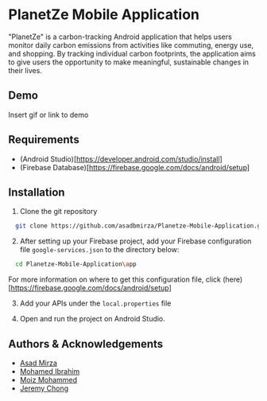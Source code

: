 
# PlanetZe Mobile Application

"PlanetZe" is a carbon-tracking Android application that helps users monitor daily
carbon emissions from activities like commuting, energy use, and shopping. By tracking individual carbon footprints, 
the application aims to give users the opportunity to make meaningful, sustainable changes in their lives.

## Demo

Insert gif or link to demo

## Requirements

- (Android Studio)[https://developer.android.com/studio/install]
- (Firebase Database)[https://firebase.google.com/docs/android/setup]

## Installation

1. Clone the git repository

```bash
  git clone https://github.com/asadbmirza/Planetze-Mobile-Application.git
```

2. After setting up your Firebase project, add your Firebase configuration file ```google-services.json``` to the directory below:
```bash
  cd Planetze-Mobile-Application\app
```
For more information on where to get this configuration file, click (here)[https://firebase.google.com/docs/android/setup]

3. Add your APIs under the ```local.properties``` file

4. Open and run the project on Android Studio.
    
## Authors & Acknowledgements

- [Asad Mirza](https://github.com/asadmirza121)
- [Mohamed Ibrahim](https://github.com/moibra05)
- [Moiz Mohammed](https://github.com/moizm05)
- [Jeremy Chong](https://github.com/jchong9)
